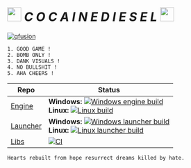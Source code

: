 # <img src="https://cdn.discordapp.com/attachments/784554619627110400/873509311010201610/icon.png" width=32> ___C O C A I N E D I E S E L___ <img src="https://cdn.discordapp.com/attachments/784554619627110400/873509311010201610/icon.png" width=32>

[![qfusion](https://i.imgur.com/XGsXu5w.png)](https://github.com/qfusion)

    1. GOOD GAME !
    2. BOMB ONLY !
    3. DANK VISUALS !
    4. NO BULLSHIT !
    5. AHA CHEERS !

| Repo | Status |
| --- | --- |
| [Engine](https://github.com/mikejsavage/cocainediesel) | **Windows:** [![Windows engine build](https://ci.appveyor.com/api/projects/status/gm4uucsa58bpgx57?svg=true)](https://ci.appveyor.com/project/mikejsavage/cocainediesel-windows)<br>**Linux:** [![Linux build](https://ci.appveyor.com/api/projects/status/bj5c143bdn2juabl?svg=true)](https://ci.appveyor.com/project/mikejsavage/cocainediesel-linux) |
| [Launcher](https://github.com/mikejsavage/cocainediesel-launcher) | **Windows:** [![Windows launcher build](https://ci.appveyor.com/api/projects/status/0xprq9d61lojw3yn?svg=true)](https://ci.appveyor.com/project/mikejsavage/cocainediesel-launcher-windows)<br>**Linux:** [![Linux launcher build](https://ci.appveyor.com/api/projects/status/3f2klr95870lfxhg?svg=true)](https://ci.appveyor.com/project/mikejsavage/cocainediesel-launcher-linux) |
| [Libs](https://github.com/mikejsavage/cocainediesel-libs) | [![CI](https://api.cirrus-ci.com/github/mikejsavage/cocainediesel-libs.svg)](https://cirrus-ci.com/github/mikejsavage/cocainediesel-libs) |


`Hearts rebuilt from hope resurrect dreams killed by hate.`
